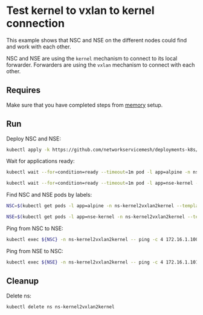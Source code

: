 # Test kernel to vxlan to kernel connection

This example shows that NSC and NSE on the different nodes could find and work with each other.

NSC and NSE are using the `kernel` mechanism to connect to its local forwarder.
Forwarders are using the `vxlan` mechanism to connect with each other.

## Requires

Make sure that you have completed steps from [memory](../) setup.

## Run

Deploy NSC and NSE:
```bash
kubectl apply -k https://github.com/networkservicemesh/deployments-k8s/examples/memory/Kernel2Vxlan2Kernel?ref=087f9b9b4432c331d09dcd07fcae085b91e5d804
```

Wait for applications ready:
```bash
kubectl wait --for=condition=ready --timeout=1m pod -l app=alpine -n ns-kernel2vxlan2kernel
```
```bash
kubectl wait --for=condition=ready --timeout=1m pod -l app=nse-kernel -n ns-kernel2vxlan2kernel
```

Find NSC and NSE pods by labels:
```bash
NSC=$(kubectl get pods -l app=alpine -n ns-kernel2vxlan2kernel --template '{{range .items}}{{.metadata.name}}{{"\n"}}{{end}}')
```
```bash
NSE=$(kubectl get pods -l app=nse-kernel -n ns-kernel2vxlan2kernel --template '{{range .items}}{{.metadata.name}}{{"\n"}}{{end}}')
```

Ping from NSC to NSE:
```bash
kubectl exec ${NSC} -n ns-kernel2vxlan2kernel -- ping -c 4 172.16.1.100
```

Ping from NSE to NSC:
```bash
kubectl exec ${NSE} -n ns-kernel2vxlan2kernel -- ping -c 4 172.16.1.101
```

## Cleanup

Delete ns:
```bash
kubectl delete ns ns-kernel2vxlan2kernel
```
